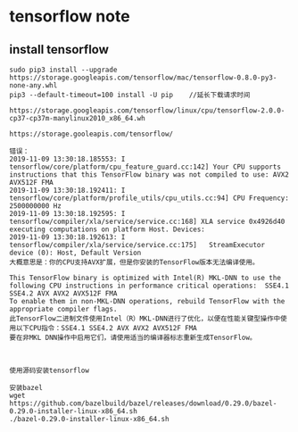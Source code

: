 # tensorflow note

## install tensorflow
    sudo pip3 install --upgrade https://storage.googleapis.com/tensorflow/mac/tensorflow-0.8.0-py3-none-any.whl
    pip3 --default-timeout=100 install -U pip    //延长下载请求时间

    https://storage.googleapis.com/tensorflow/linux/cpu/tensorflow-2.0.0-cp37-cp37m-manylinux2010_x86_64.wh

    https://storage.gooleapis.com/tensorflow/

    错误：
    2019-11-09 13:30:18.185553: I tensorflow/core/platform/cpu_feature_guard.cc:142] Your CPU supports instructions that this TensorFlow binary was not compiled to use: AVX2 AVX512F FMA
    2019-11-09 13:30:18.192411: I tensorflow/core/platform/profile_utils/cpu_utils.cc:94] CPU Frequency: 2500000000 Hz
    2019-11-09 13:30:18.192595: I tensorflow/compiler/xla/service/service.cc:168] XLA service 0x4926d40 executing computations on platform Host. Devices:
    2019-11-09 13:30:18.192613: I tensorflow/compiler/xla/service/service.cc:175]   StreamExecutor device (0): Host, Default Version
    大概意思是：你的CPU支持AVX扩展，但是你安装的TensorFlow版本无法编译使用。

    This TensorFlow binary is optimized with Intel(R) MKL-DNN to use the following CPU instructions in performance critical operations:  SSE4.1 SSE4.2 AVX AVX2 AVX512F FMA
    To enable them in non-MKL-DNN operations, rebuild TensorFlow with the appropriate compiler flags.
    此TensorFlow二进制文件使用Intel（R）MKL-DNN进行了优化，以便在性能关键型操作中使用以下CPU指令：SSE4.1 SSE4.2 AVX AVX2 AVX512F FMA
    要在非MKL DNN操作中启用它们，请使用适当的编译器标志重新生成TensorFlow。



    使用源码安装tensorflow

    安装bazel
    wget https://github.com/bazelbuild/bazel/releases/download/0.29.0/bazel-0.29.0-installer-linux-x86_64.sh
    ./bazel-0.29.0-installer-linux-x86_64.sh
